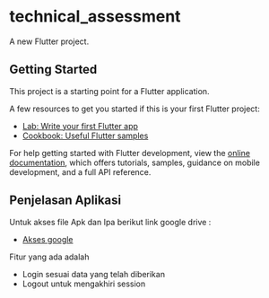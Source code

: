 # technical_assessment

A new Flutter project.

## Getting Started

This project is a starting point for a Flutter application.

A few resources to get you started if this is your first Flutter project:

- [Lab: Write your first Flutter app](https://docs.flutter.dev/get-started/codelab)
- [Cookbook: Useful Flutter samples](https://docs.flutter.dev/cookbook)

For help getting started with Flutter development, view the
[online documentation](https://docs.flutter.dev/), which offers tutorials,
samples, guidance on mobile development, and a full API reference.

## Penjelasan Aplikasi 

Untuk akses file Apk dan Ipa berikut link google drive :
- [Akses google](https://drive.google.com/drive/u/0/folders/1L9Z-u7es4g3qjVxRDe1JA-rSrV7AD1_z)

Fitur yang ada adalah 
- Login sesuai data yang telah diberikan
- Logout untuk mengakhiri session
